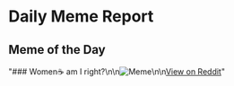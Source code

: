 # Daily Meme Report

## Meme of the Day
"### Women☕ am I right?\n\n![Meme](https://i.redd.it/e4n1dr845pld1.png)\n\n[View on Reddit](https://redd.it/1f4i4sn)"
